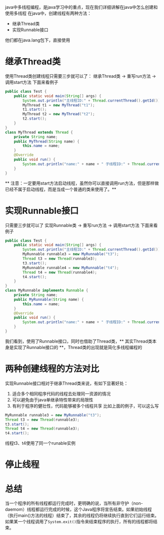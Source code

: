 java中多线程编程，是java学习中的重点，现在我们详细讲解在java中怎么创建和使用多线程
在java中，创建线程有两种方法：
+ 继承Thread类
+ 实现Runnable接口

他们都在java.lang包下，直接使用

# 继承Thread类
使用Thread类创建线程只需要三步就可以了：
继承Thread类 -> 重写run方法 -> 调用start方法
下面来看例子
```java
public class Test {
	public static void main(String[] args) {
		System.out.println("主线程ID:" + Thread.currentThread().getId());
		MyThread t1 = new MyThread("t1");
		t1.start();
		MyThread t2 = new MyThread("t2");
		t2.start();
	}
}
class MyThread extends Thread {
	private String name;
	public MyThread(String name) {
		this.name = name;
	}
	@Override
	public void run() {
		System.out.println("name:" + name + " 子线程ID:" + Thread.currentThread().getId());
	}
}
```
** 注意：一定要用start方法启动线程，虽然你可以直接调用run方法，但是那样做已经不属于启动线程，而是当成一个普通的类来使用了。**

# 实现Runnable接口
只需要三步就可以了
实现Runnable类 -> 重写run方法 -> 调用start方法
下面来看例子
```java
public class Test {
	public static void main(String[] args) {
		System.out.println("主线程ID:" + Thread.currentThread().getId());
		MyRunnable runnable3 = new MyRunnable("t3");
		Thread t3 = new Thread(runnable3);
		t3.start();
		MyRunnable runnable4 = new MyRunnable("t4");
		Thread t4 = new Thread(runnable4);
		t4.start();
	}
}
class MyRunnable implements Runnable {
	private String name;
	public MyRunnable(String name) {
		this.name = name;
	}
	@Override
	public void run() {
		System.out.println("name:" + name + " 子线程ID:" + Thread.currentThread().getId());
	}
}
```
我们看到，使用了Runnable接口，同时也借助了Thread类，** 其实Thread类本身是实现了Runnable接口的 **，Thread类的出现就是简化多线程编程的


# 两种创建线程的方法对比
实现Runnable接口相对于继承Thread类来说，有如下显著好处：
1. 适合多个相同程序代码的线程去处理同一资源的情况
2. 可以避免由于java单继承特性带来的局限性
3. 有利于程序的健壮性，代码能够被多个线程共享
比如上面的例子，可以这么写
```java
MyRunnable runnable3 = new MyRunnable("t3");
Thread t3 = new Thread(runnable3);
t3.start();
Thread t4 = new Thread(runnable3);
t4.start();
```
线程t3、t4使用了同一个runable实例


# 停止线程


# 总结
当一个程序的所有线程都运行完成时，更明确的说，当所有非守护（non-daemom）线程都运行完成的时候，这个Java程序将宣告结束。如果初始线程（执行main()方法的线程）结束了，其余的线程仍将继续执行直到它们运行结束。如果某一个线程调用了`System.exit()`指令来结束程序的执行，所有的线程都将结束。

 

